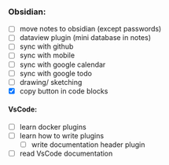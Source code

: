 ### Obsidian:

 - [ ] move notes to obsidian (except passwords)
 - [ ] dataview plugin (mini database in notes)
 - [ ] sync with github
 - [ ] sync with mobile
 - [ ] sync with google calendar
 - [ ] sync with google todo 
 - [ ] drawing/ sketching
 - [x] copy button in code blocks

#### VsCode:

 - [ ] learn docker plugins
 - [ ] learn how to write plugins
	 - [ ] write documentation header plugin
 - [ ] read VsCode documentation